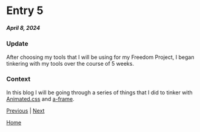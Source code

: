 # Entry 5
##### April 8, 2024

### Update
After choosing my tools that I will be using for my Freedom Project, I began tinkering with my tools over the course of 5 weeks.
### Context
 In this blog I will be going through a series of things that I did to tinker with [Animated.css](https://animate.style/) and [a-frame](https://aframe.io/).



[Previous](entry04.md) | [Next](entry06.md)

[Home](../README.md)
